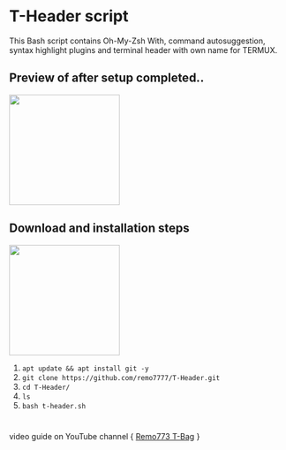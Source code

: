 # T-Header script
This Bash script contains Oh-My-Zsh With, command autosuggestion, syntax highlight plugins and terminal header with own name for TERMUX. 
## Preview of after setup completed..
<img src="https://user-images.githubusercontent.com/28594846/42722171-e92e650c-8764-11e8-8f65-76a318c1de27.jpeg" width="200" hight="220">

## Download and installation steps
<img src="https://user-images.githubusercontent.com/28594846/42721978-6b90278c-8761-11e8-97f2-eca4f86e837f.jpeg" width="200" hight="220">


1. `apt update && apt install git -y`
2. `git clone https://github.com/remo7777/T-Header.git`
3. `cd T-Header/`
4. `ls`
5. `bash t-header.sh`
#
video guide on YouTube channel { [Remo773 T-Bag](https://) }
